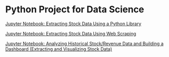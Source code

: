 # Python Project for Data Science <!-- omit in toc -->

[Jupyter Notebook: Extracting Stock Data Using a Python Library](res/extracting-stock-using-yfinance.ipynb)

[Jupyter Notebook: Extracting Stock Data Using Web Scraping](res/extracting-stock-using-webscraping.ipynb)

[Jupyter Notebook: Analyzing Historical Stock/Revenue Data and Building a Dashboard (Extracting and Visualizing Stock Data)](res/Extracting%20and%20Visualizing%20Stock%20Data.ipynb)